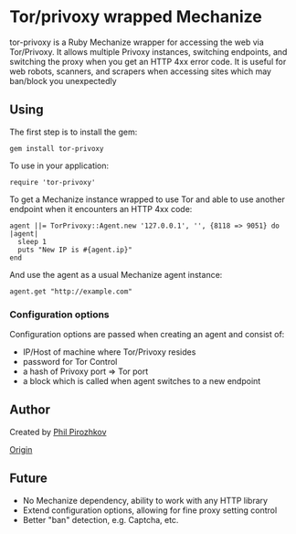 # Tor/privoxy wrapped Mechanize

tor-privoxy is a Ruby Mechanize wrapper for accessing the web via Tor/Privoxy.
It allows multiple Privoxy instances, switching endpoints, and switching the
proxy when you get an HTTP 4xx error code.
It is useful for web robots, scanners, and scrapers when accessing sites which may
ban/block you unexpectedly

## Using

The first step is to install the gem:

    gem install tor-privoxy

To use in your application:

    require 'tor-privoxy'

To get a Mechanize instance wrapped to use Tor and able to use another endpoint when it encounters an HTTP 4xx code:

    agent ||= TorPrivoxy::Agent.new '127.0.0.1', '', {8118 => 9051} do |agent|
      sleep 1
      puts "New IP is #{agent.ip}"
    end

And use the agent as a usual Mechanize agent instance:

    agent.get "http://example.com"

### Configuration options

Configuration options are passed when creating an agent and consist of:
 - IP/Host of machine where Tor/Privoxy resides
 - password for Tor Control
 - a hash of Privoxy port => Tor port
 - a block which is called when agent switches to a new endpoint

## Author

Created by [Phil Pirozhkov](https://github.com/pirj)

[Origin](https://github.com/pirj/tor-privoxy)

## Future

- No Mechanize dependency, ability to work with any HTTP library
- Extend configuration options, allowing for fine proxy setting control
- Better "ban" detection, e.g. Captcha, etc.
